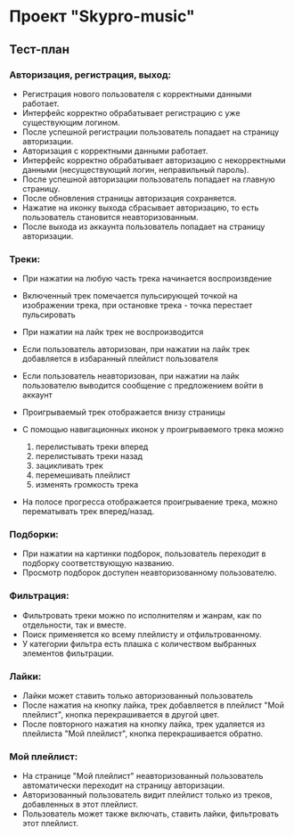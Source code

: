 # Проект "Skypro-music"

## Тест-план

### Авторизация, регистрация, выход:

-   Регистрация нового пользователя с корректными данными работает.
-   Интерфейс корректно обрабатывает регистрацию с уже существующим логином.
-   После успешной регистрации пользователь попадает на страницу авторизации.
-   Авторизация с корректными данными работает.
-   Интерфейс корректно обрабатывает авторизацию с некорректными данными (несуществующий логин, неправильный пароль).
-   После успешной авторизации пользователь попадает на главную страницу.
-   После обновления страницы авторизация сохраняется.
-   Нажатие на иконку выхода сбрасывает авторизацию, то есть пользователь становится неавторизованным.
-   После выхода из аккаунта пользователь попадает на страницу авторизации.

### Треки:

-   При нажатии на любую часть трека начинается воспроизвдение
-   Включенный трек помечается пульсирующей точкой на изображении трека, при остановке трека - точка перестает пульсировать
-   При нажатии на лайк трек не воспроизводится
-   Если пользователь авторизован, при нажатии на лайк трек добавляется в избаранный плейлист пользователя
-   Если пользователь неавторизован, при нажатии на лайк пользователю выводится сообщение с предложением войти в аккаунт
-   Проигрываемый трек отображается внизу страницы
-   С помощью навигационных иконок у проигрываемого трека можно

      1. перелистывать треки вперед
      2. перелистывать треки назад
      3. зацикливать трек
      4. перемешивать плейлист
      5. изменять громкость трека
-   На полосе прогресса отображается проигрываение трека, можно перематывать трек вперед/назад.

### Подборки:

-   При нажатии на картинки подборок, пользователь переходит в подборку соответствующую названию.
-   Просмотр подборок доступен неавторизованному пользователю.

### Фильтрация:

-   Фильтровать треки можно по исполнителям и жанрам, как по отдельности, так и вместе.
-   Поиск применяется ко всему плейлисту и отфильтрованному.
-   У категории фильтра есть плашка с количеством выбранных элементов фильтрации.

### Лайки:

-   Лайки может ставить только авторизованный пользователь
-   После нажатия на кнопку лайка, трек добавляется в плейлист "Мой плейлист", кнопка перекрашивается в другой цвет.
-   После повторного нажатия на кнопку лайка, трек удаляется из плейлиста "Мой плейлист", кнопка перекрашивается обратно.

### Мой плейлист:

-   На странице "Мой плейлист" неавторизованный пользователь автоматически переходит на страницу авторизации.
-   Авторизованный пользователь видит плейлист только из треков, добавленных в этот плейлист.
-   Пользователь может также включать, ставить лайки, фильтровать этот плейлист.
